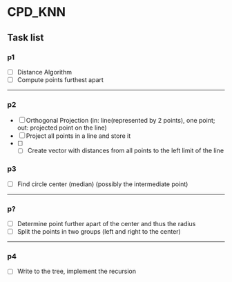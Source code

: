 # CPD_KNN

## Task list

### p1
- [ ] Distance Algorithm 
- [ ] Compute points furthest apart
---
### p2
- [ ] Orthogonal Projection (in: line(represented by 2 points), one point; out: projected point on the line)
- [ ] Project all points in a line and store it 
- [ ] - [ ] Create vector with distances from all points to the left limit of the line
### p3
- [ ] Find circle center (median) (possibly the intermediate point)
---
### p?
- [ ] Determine point further apart of the center and thus the radius
- [ ] Split the points in two groups (left and right to the center)
---
### p4
- [ ] Write to the tree, implement the recursion
